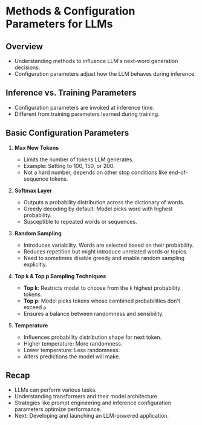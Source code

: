 # Methods & Configuration Parameters for LLMs

## Overview
- Understanding methods to influence LLM's next-word generation decisions.
- Configuration parameters adjust how the LLM behaves during inference.

## Inference vs. Training Parameters
- Configuration parameters are invoked at inference time.
- Different from training parameters learned during training.

## Basic Configuration Parameters
1. **Max New Tokens**
   - Limits the number of tokens LLM generates.
   - Example: Setting to 100, 150, or 200.
   - Not a hard number, depends on other stop conditions like end-of-sequence tokens.

2. **Softmax Layer**
   - Outputs a probability distribution across the dictionary of words.
   - Greedy decoding by default: Model picks word with highest probability.
   - Susceptible to repeated words or sequences.

3. **Random Sampling**
   - Introduces variability. Words are selected based on their probability.
   - Reduces repetition but might introduce unrelated words or topics.
   - Need to sometimes disable greedy and enable random sampling explicitly.

4. **Top k & Top p Sampling Techniques**
   - **Top k**: Restricts model to choose from the `k` highest probability tokens.
   - **Top p**: Model picks tokens whose combined probabilities don't exceed `p`.
   - Ensures a balance between randomness and sensibility.

5. **Temperature**
   - Influences probability distribution shape for next token.
   - Higher temperature: More randomness.
   - Lower temperature: Less randomness.
   - Alters predictions the model will make.

## Recap
- LLMs can perform various tasks.
- Understanding transformers and their model architecture.
- Strategies like prompt engineering and inference configuration parameters optimize performance.
- Next: Developing and launching an LLM-powered application.

